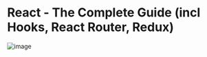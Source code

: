 # React - The Complete Guide (incl Hooks, React Router, Redux)

![image](https://user-images.githubusercontent.com/95168051/187035297-67e7c652-ad97-496d-8c5b-797852bcaff0.png)
